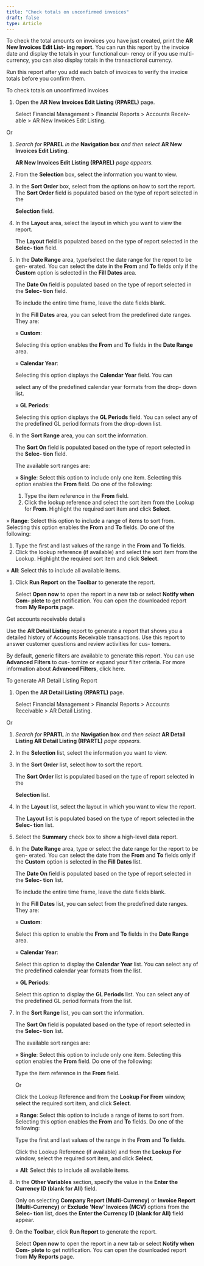 ```yaml
---
title: "Check totals on unconfirmed invoices"
draft: false
type: Article
---
```


To check the total amounts on invoices you have just created, print the **AR** **New Invoices Edit List- ing report**. You can run this report by the invoice date and display the totals in your functional cur- rency or if you use multi-currency, you can also display totals in the transactional currency.

Run this report after you add each batch of invoices to verify the invoice totals before you confirm them.

To check totals on unconfirmed invoices

1.  Open the **AR New Invoices Edit Listing (RPAREL)** page.

    Select Financial Management > Financial Reports > Accounts Receiv- able > AR New Invoices Edit Listing.

Or

1.  *Search for* **RPAREL** *in the* **Navigation box** *and then select* **AR New Invoices Edit Listing**.

    **AR New Invoices Edit Listing (RPAREL)** *page appears.*

2.  From the **Selection** box, select the information you want to view.
3.  In the **Sort Order** box, select from the options on how to sort the report. The **Sort Order** field is populated based on the type of report selected in the

    **Selection** field.

4.  In the **Layout** area, select the layout in which you want to view the report.

    The **Layout** field is populated based on the type of report selected in the **Selec- tion** field.

5.  In the **Date Range** area, type/select the date range for the report to be gen- erated. You can select the date in the **From** and **To** fields only if the **Custom** option is selected in the **Fill Dates** area.

    The **Date On** field is populated based on the type of report selected in the **Selec- tion** field.

    To include the entire time frame, leave the date fields blank.

    In the **Fill Dates** area, you can select from the predefined date ranges. They are:

    » **Custom**:

    Selecting this option enables the **From** and **To** fields in the **Date Range** area.

    » **Calendar Year**:

    Selecting this option displays the **Calendar Year** field. You can

    select any of the predefined calendar year formats from the drop- down list.

    » **GL Periods**:

    Selecting this option displays the **GL Periods** field. You can select any of the predefined GL period formats from the drop-down list.

1.  In the **Sort Range** area, you can sort the information.

    The **Sort On** field is populated based on the type of report selected in the **Selec- tion** field.

    The available sort ranges are:

    » **Single**: Select this option to include only one item. Selecting this option enables the **From** field. Do one of the following:

    1.  Type the item reference in the **From** field.
    2.  Click the lookup reference and select the sort item from the Lookup for **From**. Highlight the required sort item and click **Select**.

» **Range**: Select this option to include a range of items to sort from. Selecting this option enables the **From** and **To** fields. Do one of the following:

1.  Type the first and last values of the range in the **From** and **To** fields.
2.  Click the lookup reference (if available) and select the sort item from the Lookup. Highlight the required sort item and click **Select**.

» **All**: Select this to include all available items.

1.  Click **Run Report** on the **Toolbar** to generate the report.

    Select **Open now** to open the report in a new tab or select **Notify when Com- plete** to get notification. You can open the downloaded report from **My Reports** page.

    

Get accounts receivable details

Use the **AR Detail Listing** report to generate a report that shows you a detailed history of Accounts Receivable transactions. Use this report to answer customer questions and review activities for cus- tomers.

By default, generic filters are available to generate this report. You can use **Advanced Filters** to cus- tomize or expand your filter criteria. For more information about **Advanced Filters**, click here.

To generate AR Detail Listing Report

1.  Open the **AR Detail Listing (RPARTL)** page.

    Select Financial Management > Financial Reports > Accounts Receivable > AR Detail Listing.

Or

1.  *Search for* **RPARTL** *in the* **Navigation box** *and then select* **AR Detail Listing AR Detail Listing (RPARTL)** *page appears.*
2.  In the **Selection** list, select the information you want to view.
3.  In the **Sort Order** list, select how to sort the report.

    The **Sort Order** list is populated based on the type of report selected in the

    **Selection** list.

4.  In the **Layout** list, select the layout in which you want to view the report.

    The **Layout** list is populated based on the type of report selected in the **Selec- tion** list.

5.  Select the **Summary** check box to show a high-level data report.
6.  In the **Date Range** area, type or select the date range for the report to be gen- erated. You can select the date from the **From** and **To** fields only if the **Custom** option is selected in the **Fill Dates** list.

    The **Date On** field is populated based on the type of report selected in the **Selec- tion** list.

    To include the entire time frame, leave the date fields blank.

    In the **Fill Dates** list, you can select from the predefined date ranges. They are:

    » **Custom**:

    Select this option to enable the **From** and **To** fields in the **Date Range** area.

    » **Calendar Year**:

    Select this option to display the **Calendar Year** list. You can select any of the predefined calendar year formats from the list.

    » **GL Periods**:

    Select this option to display the **GL Periods** list. You can select any of the predefined GL period formats from the list.

1.  In the **Sort Range** list, you can sort the information.

    The **Sort On** field is populated based on the type of report selected in the **Selec- tion** list.

    The available sort ranges are:

    » **Single**: Select this option to include only one item. Selecting this option enables the **From** field. Do one of the following:

    Type the item reference in the **From** field.

    Or

    Click the Lookup Reference and from the **Lookup For From** window, select the required sort item, and click **Select**.

    » **Range**: Select this option to include a range of items to sort from. Selecting this option enables the **From** and **To** fields. Do one of the following:

    Type the first and last values of the range in the **From** and **To** fields.

    Click the Lookup Reference (if available) and from the **Lookup For** window, select the required sort item, and click **Select**.

    » **All**: Select this to include all available items.

1.  In the **Other Variables** section, specify the value in the **Enter the Currency ID (blank for All)** field.

    Only on selecting **Company Report (Multi-Currency)** or **Invoice Report (Multi-Currency)** or **Exclude 'New' Invoices (MCV)** options from the **Selec- tion** list, does the **Enter the Currency ID (blank for All)** field appear.

2.  On the **Toolbar**, click **Run Report** to generate the report.

    Select **Open now** to open the report in a new tab or select **Notify when Com- plete** to get notification. You can open the downloaded report from **My Reports** page.